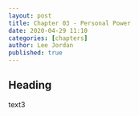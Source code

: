 ```yaml
---
layout: post
title: Chapter 03 - Personal Power
date: 2020-04-29 11:10
categories: [chapters]
author: Lee Jordan
published: true
---
```


<h2>Heading</h2>

text3
